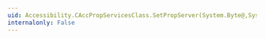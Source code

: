 ```yaml
---
uid: Accessibility.CAccPropServicesClass.SetPropServer(System.Byte@,System.UInt32,System.Guid@,System.Int32,Accessibility.IAccPropServer,Accessibility.AnnoScope)
internalonly: False
---
```

